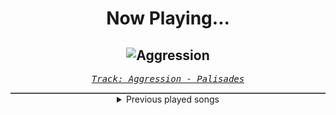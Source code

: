 <div align="center"> 
<h1>Now Playing...</h1>

![Aggression](https://i.scdn.co/image/ab67616d00001e02937c91edf78a7b6cbd51a909)
--
_<samp><a href="https://open.spotify.com/track/7B63USo7kcSIgkae9cFhon">Track: Aggression - Palisades</a></samp>_

<div style="border: 1px #4B5054 solid"></div>
<details>
  <summary>
    Previous played songs
  </summary>
  <table>
    <thead>
      <tr>
        <th>
          Artist
        </th>
        <th>
          Song
        </th>
        <th>
          Link
        </th>
      </tr>
    </thead>
    <tbody>
      <tr><td>Palisades</td><td>Aggression</td><td><a href="https://open.spotify.com/track/7B63USo7kcSIgkae9cFhon">https://open.spotify.com/track/7B63USo7kcSIgkae9cFhon</a></td></tr><tr><td>Alazka</td><td>Ghost</td><td><a href="https://open.spotify.com/track/5fVgehGvnDKsEnPwwSMP7W">https://open.spotify.com/track/5fVgehGvnDKsEnPwwSMP7W</a></td></tr><tr><td>Alazka</td><td>Echoes</td><td><a href="https://open.spotify.com/track/1dvEx7rXypsWxfyOejOyBU">https://open.spotify.com/track/1dvEx7rXypsWxfyOejOyBU</a></td></tr><tr><td>Alazka</td><td>Fading Flame</td><td><a href="https://open.spotify.com/track/4gWXSESCiXIwzCUJuaa9yJ">https://open.spotify.com/track/4gWXSESCiXIwzCUJuaa9yJ</a></td></tr><tr><td>Alazka</td><td>Blossom</td><td><a href="https://open.spotify.com/track/6w0MGZ1ehSj4U7ILuRYQEl">https://open.spotify.com/track/6w0MGZ1ehSj4U7ILuRYQEl</a></td></tr><tr><td>Alazka</td><td>Legacy</td><td><a href="https://open.spotify.com/track/4PXArR2HtfbFRSnwXQPPB8">https://open.spotify.com/track/4PXArR2HtfbFRSnwXQPPB8</a></td></tr><tr><td>Alazka</td><td>Hearts of Gold</td><td><a href="https://open.spotify.com/track/3DiJNb76g7PESmsj7it2iP">https://open.spotify.com/track/3DiJNb76g7PESmsj7it2iP</a></td></tr><tr><td>Alazka</td><td>Everything</td><td><a href="https://open.spotify.com/track/6qzIKByfxBFu6XLMcMBn8C">https://open.spotify.com/track/6qzIKByfxBFu6XLMcMBn8C</a></td></tr><tr><td>Alazka</td><td>Phoenix</td><td><a href="https://open.spotify.com/track/5z1ugXwZQ6MQniHXI799Io">https://open.spotify.com/track/5z1ugXwZQ6MQniHXI799Io</a></td></tr><tr><td>Caskets</td><td>Drowned in Emotion</td><td><a href="https://open.spotify.com/track/5nxcR7W60CU3cvmGX1jBzQ">https://open.spotify.com/track/5nxcR7W60CU3cvmGX1jBzQ</a></td></tr><tr><td>Caskets</td><td>Lost in Echoes</td><td><a href="https://open.spotify.com/track/13YWByXibBltt3T5u3IcT7">https://open.spotify.com/track/13YWByXibBltt3T5u3IcT7</a></td></tr><tr><td>Ice Nine Kills</td><td>F.L.Y. [Feat. Buddy Nielsen]</td><td><a href="https://open.spotify.com/track/2i6zjNAQFJ8O5cmkCANcf7">https://open.spotify.com/track/2i6zjNAQFJ8O5cmkCANcf7</a></td></tr><tr><td>Imminence</td><td>Ghost</td><td><a href="https://open.spotify.com/track/4UfJEKd1mJlHawZD35wJYo">https://open.spotify.com/track/4UfJEKd1mJlHawZD35wJYo</a></td></tr><tr><td>The Plot In You</td><td>THE ONE YOU LOVED</td><td><a href="https://open.spotify.com/track/556JR8TWeOKA0OH9MJKb6B">https://open.spotify.com/track/556JR8TWeOKA0OH9MJKb6B</a></td></tr><tr><td>Palisades</td><td>Cold Heart (Warm Blood)</td><td><a href="https://open.spotify.com/track/1Aufk61IJyMC8JCO1ASqWy">https://open.spotify.com/track/1Aufk61IJyMC8JCO1ASqWy</a></td></tr><tr><td>Palisades</td><td>Aggression</td><td><a href="https://open.spotify.com/track/7B63USo7kcSIgkae9cFhon">https://open.spotify.com/track/7B63USo7kcSIgkae9cFhon</a></td></tr><tr><td>Palisades</td><td>Personal</td><td><a href="https://open.spotify.com/track/5YevTFgGifrapeOSYQabXu">https://open.spotify.com/track/5YevTFgGifrapeOSYQabXu</a></td></tr><tr><td>Palisades</td><td>Dancing With Demons</td><td><a href="https://open.spotify.com/track/1H6Fuz44ZDQfOEeSCndzkd">https://open.spotify.com/track/1H6Fuz44ZDQfOEeSCndzkd</a></td></tr><tr><td>Palisades</td><td>Hard Feelings</td><td><a href="https://open.spotify.com/track/1kNrGuadOxpLlNRA2fo2DR">https://open.spotify.com/track/1kNrGuadOxpLlNRA2fo2DR</a></td></tr><tr><td>Palisades</td><td>Memories</td><td><a href="https://open.spotify.com/track/6cWhWHb9EbIX4lP3r9kE67">https://open.spotify.com/track/6cWhWHb9EbIX4lP3r9kE67</a></td></tr>
    </tbody>
  </table>
</details>

</div>
